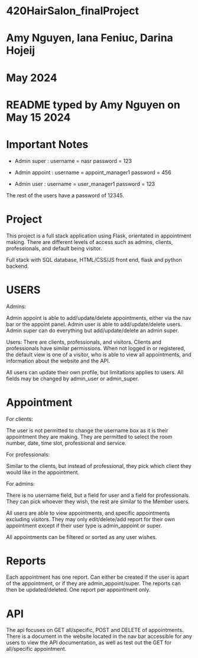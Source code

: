# 420HairSalon_finalProject
# Amy Nguyen, Iana Feniuc, Darina Hojeij
# May 2024

# README typed by Amy Nguyen on May 15 2024

# Important Notes
- Admin super :
    username = nasr
    password = 123

- Admin appoint :
    username = appoint_manager1
    password = 456

- Admin user :
    username = user_manager1
    password = 123

The rest of the users have a password of 12345.

# Project

This project is a full stack application using Flask, orientated in appointment making. There are different levels of access such as 
admins, clients, professionals, and default being visitor. 

Full stack with SQL database, HTML/CSS/JS front end, flask and python backend. 

# USERS
Admins:

Admin appoint is able to add/update/delete appointments, either via the nav bar or the appoint panel.
Admin user is able to add/update/delete users.
Admin super can do everything but add/update/delete an admin super.

Users:
There are clients, professionals, and visitors. Clients and professionals have similar permissions. When not logged in or registered, the default view is one of a visitor, who is able to view all appointments, and information about the website and the API.

All users can update their own profile, but limitations applies to users. All fields may be changed by admin_user or admin_super.

# Appointment

For clients:

The user is not permitted to change the username box as it is their appointment they are making. They are permitted to select the room number, date, time slot, professional and service.

For professionals:

Similar to the clients, but instead of professional, they pick which client they would like in the appointment.

For admins:

There is no username field, but a field for user and a field for professionals. They can pick whoever they wish, the rest are similar to the Member users.

All users are able to view appointments, and specific appointments excluding visitors. They may only edit/delete/add report for their own appointment except if their user type is admin_appoint or super.

All appointments can be filtered or sorted as any user wishes.

# Reports

Each appointment has one report. Can either be created if the user is apart of the appointment, or if they are admin_appoint/super. The reports can then be updated/deleted. One report per appointment only.

# API

The api focuses on GET all/specific, POST and DELETE of appointments. There is a document in the website located in the nav bar accessible for any users to view the API documentation, as well as test out the GET for all/specific appointment.


